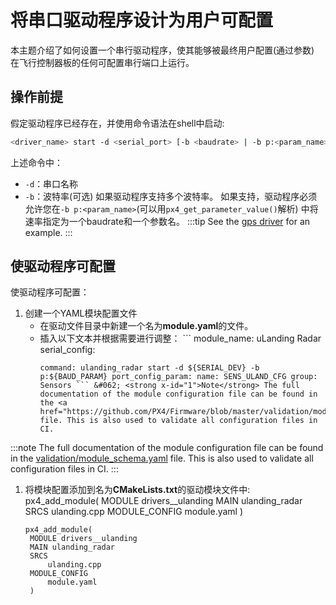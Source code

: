 # 将串口驱动程序设计为用户可配置

本主题介绍了如何设置一个串行驱动程序，使其能够被最终用户配置(通过参数) 在飞行控制器板的任何可配置串行端口上运行。

## 操作前提

假定驱动程序已经存在，并使用命令语法在shell中启动:
```sh
<driver_name> start -d <serial_port> [-b <baudrate> | -b p:<param_name>]
```
上述命令中：
- `-d`：串口名称
- `-b`：波特率(可选) 如果驱动程序支持多个波特率。 如果支持，驱动程序必须允许您在`-b p:<param_name>`(可以用`px4_get_parameter_value()`解析) 中将速率指定为一个baudrate和一个参数名。 :::tip See the [gps driver](https://github.com/PX4/PX4-Autopilot/blob/release/1.13/src/drivers/gps/gps.cpp#L1023) for an example.
:::


## 使驱动程序可配置

使驱动程序可配置：
1. 创建一个YAML模块配置文件
   - 在驱动文件目录中新建一个名为**module.yaml**的文件。
   - 插入以下文本并根据需要进行调整： ``` module_name: uLanding Radar serial_config:
     ```
     command: ulanding_radar start -d ${SERIAL_DEV} -b p:${BAUD_PARAM} port_config_param: name: SENS_ULAND_CFG group: Sensors ``` &#062; <strong x-id="1">Note</strong> The full documentation of the module configuration file can be found in the <a href="https://github.com/PX4/Firmware/blob/master/validation/module_schema.yaml">validation/module_schema.yaml</a> file. This is also used to validate all configuration files in CI.
     ```
:::note
The full documentation of the module configuration file can be found in the [validation/module_schema.yaml](https://github.com/PX4/PX4-Autopilot/blob/release/1.13/validation/module_schema.yaml) file. This is also used to validate all configuration files in CI.
:::
1. 将模块配置添加到名为**CMakeLists.txt**的驱动模块文件中: px4_add_module( MODULE drivers__ulanding MAIN ulanding_radar SRCS ulanding.cpp MODULE_CONFIG module.yaml )
   ```
   px4_add_module(
    MODULE drivers__ulanding
    MAIN ulanding_radar
    SRCS
        ulanding.cpp
    MODULE_CONFIG
        module.yaml
    )
   ```

